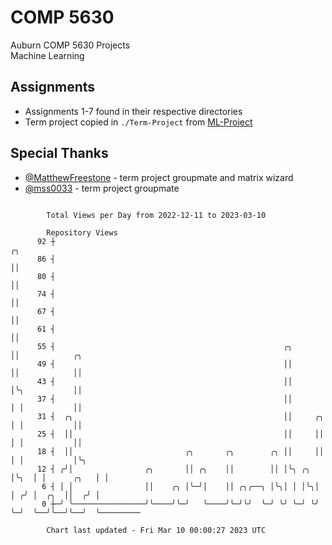 # COMP 5630
Auburn COMP 5630 Projects  
Machine Learning

## Assignments
- Assignments 1-7 found in their respective directories
- Term project copied in `./Term-Project` from [ML-Project](https://github.com/wumphlett/ML-Project)

## Special Thanks
- [@MatthewFreestone](https://github.com/MatthewFreestone) - term project groupmate and matrix wizard
- [@mss0033](https://github.com/mss0033) - term project groupmate

```

        Total Views per Day from 2022-12-11 to 2023-03-10

        Repository Views
      92 ┼                                                               ╭╮
      86 ┤                                                               ││
      80 ┤                                                               ││
      74 ┤                                                               ││
      67 ┤                                                               ││
      61 ┤                                                               ││
      55 ┤                                                   ╭╮          ││            ╭╮
      49 ┤                                                   ││          ││            ││
      43 ┤                                                   ││          │╰╮           ││
      37 ┤                                                   ││          │ │           ││
      31 ┤  ╭╮                                               ││     ╭╮   │ │           ││
      25 ┤  ││                                               ││     ││   │ │           ││
      18 ┤  ││                         ╭╮       ╭╮        ╭╮ ││     ││   │ │           │╰╮
      12 ┤ ╭╯│                ╭╮       ││ ╭╮    ││        ││ │╰╮ ╭╮ │╰╮  │ │      ╭╮   │ │
       6 ┤ │ │                ││    ╭╮ │╰─╯│    ││ ╭╮╭──╮ │╰╮│ │ │╰╮│ │ ╭╯ │  ╭╮  ││  ╭╯ │
       0 ┼─╯ ╰────────────────╯╰────╯╰─╯   ╰────╯╰─╯╰╯  ╰─╯ ╰╯ ╰─╯ ╰╯ ╰─╯  ╰──╯╰──╯╰──╯  ╰─────────

        Chart last updated - Fri Mar 10 00:00:27 2023 UTC
        
```
